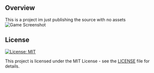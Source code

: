 
## Overview

This is a project im just publishing the source with no assets
![Game Screenshot](imgs/g.gif)

## License

[![License: MIT](https://img.shields.io/badge/License-MIT-yellow.svg)](https://opensource.org/licenses/MIT)

This project is licensed under the MIT License - see the [LICENSE](LICENSE) file for details.
